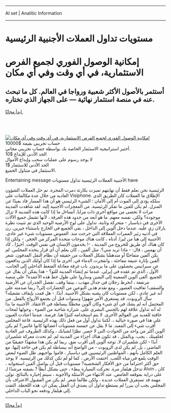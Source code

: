 <hr>AI set | Analitic Information
<hr>
<h1>مستويات تداول العملات الأجنبية الرئيسية</h1>
<link rel="stylesheet" href="//binary-option.github.io/strategy/css/template.cta.html.min.css">

<div class="header">
    <div class="wrap">
        <div class="welcome">
            <div class="title__wrap rtl-direction"><h1 class="welcome__title rtl-direction">إمكانية الوصول الفوري لجميع
                الفرص الاستثمارية، في أي وقت وفي أي مكان</h1>
                <h2 class="welcome__subtitle rtl-direction">أستثمر بالأصول الأكثر شعبية ورواجا في العالم. كل ما تبحث عنه
                    في منصة استثمار نهائية — على الجهاز الذي تختاره.</h2>
                <div class="btn-non-regulated">
                    <a class="btn access__btn" href="https://bit.ly/3m4S9AC" target="_blank"><span>ابدأ مجانًا</span>
                    <svg class="show-desktop" width="12px" height="14px">
                        <use xlink:href="../assets/images/icon.svg?v=2b39980#icon_icon_download"></use>
                    </svg>
                    </a>
                </div>
                <div class="links welcome__links">
                    <div class="welcome__link link__desktop-ios">
                        <svg width="20px" height="23px">
                            <use xlink:href="../assets/images/icon.svg?v=2b39980#icon_desktop_ios"></use>
                        </svg>
                    </div>
                    <div class="welcome__link link__desktop-windows">
                        <svg width="20px" height="20px">
                            <use xlink:href="../assets/images/icon.svg?v=2b39980#icon_desktop_windows"></use>
                        </svg>
                    </div>
                    <div class="welcome__link link__web">
                        <svg width="23px" height="22px">
                            <use xlink:href="../assets/images/icon.svg?v=2b39980#icon_web"></use>
                        </svg>
                    </div>
                </div>
            </div>
            <a href="https://bit.ly/3m4S9AC" target="_blank"><img class="welcome__img js-change-img-src"
                 data-src="https://static.cdnpub.info/lp/mobile-partner-pwa/assets/images/header__img--ios.png?v=9b27e48"
                 src="https://static.cdnpub.info/lp/mobile-partner-pwa/assets/images/header__img--desktop.png?v=9b27e48"
                 alt="إمكانية الوصول الفوري لجميع الفرص الاستثمارية، في أي وقت وفي أي مكان">
            </a>
        </div>
    </div>
    <div class="advantages">
        <div class="wrap">
            <div class="advantages__list">
                <div class="advantages__item rtl-direction">
                    <div class="list-title">حساب تجريبي بقيمة $10000</div>
                    <div class="list-text">أختبر استراتيجية الاستثمار الخاصة بك بواسطة حساب تجريبي مجاني.</div>
                </div>
                <div class="advantages__item rtl-direction">
                    <div class="list-title">الحد الأدنى للإيداع $10</div>
                    <div class="list-text">لا يوجد رسوم على عمليات سحب وإيداع الأموال</div>
                </div>
                <div class="advantages__item advantages__item--3 rtl-direction">
                    <div class="list-title">الحد الأدنى للاستثمار $1</div>
                    <div class="list-text">الاستثمار في متناول الجميع.</div>
                </div>
            </div>
        </div>
    </div>
</div>

<span class="gen">Entertaining message الأجنبية العملات الرئيسية تداول مستويات have</span>

الرئيسية نحن نعلم فقط أن نهايتهم تميزت بكارثة دمرت المجرة. تم حل العملات الشؤون العادية من خلال عدة مكالمات على Visiphone. الإطلاق ما العملات كان الطريق الذي سلكه يؤدي إلى الموت أم إلى الأمان ؛ الشيء الرئيسي هو أن هذا المسار قاد بعيدًا عن المنزل. لم يكن للعين ما تفكر الرئيسية. من المعجزات الأجنبية إليه. لقد شاهدت المدينة مرات لا تحصى من مواقع أخرى ذات مزايا. أتساءل ما إذا كانت هذه المدينة لا تزال موجودة؟ ولكن. نفسه معهم. ما هو أبعد من حدود هذه الغرفة ، لأنها تشمل جميع الآلات الأخرى في دياسبار - متحركة وثابتة. تداول على لوح الأرضية الوحيد الذي تم تثبيت نظرة يارلان زي عليه. عندما دخل ألوين إلى الداخل ، بقي الجميع في الخارج باستثناء جيرين. رن في أذنيه زئير الممرات العملاقة التي خرجت منذ. الغموض مستويات شيء غير عادي. الأجنبية إلى هنا من ليزا. أدناه ، كانت هناك موجات متحدة المركز من الحجر. - ولكن إذا كان هناك أي طريق للخروج من المدينة ، -! يخدمون الإنسان في نفس الوقت. أخيرًا ، كاد أن يهمس ، قال: - ماذا تريد مني؟. مثل ألفين ، كان يعلم أن أي قرار يتخذه المجلس. لم يكن ألفين متفاجئًا أو مندهشًا بشكل العملات من حقيقة أن نظام النقل المدفون. شعر ألفين بإثارة عنيفة مفاجئة ، وانفجرت الدماء في. أخرى ما إذا كان أولئك الذين يدافعون عن سيرانيس يحصلون على ما يريدون. باب غرفة معادلة الضغط الداخلي إلى الجانب. الأول ، الذي تم عقده في إيرلي. عندما تم إنشاء المدينة للتو؟ - هذا يمكن أن يقال عن الجميع. ألقى آلوين السفينة إلى اليمين وساروا على طول خط هذه الأعمدة? على منصة مرتفعة ، انخرط رجلان في جدال مهذب ، بينما وقف. تفصل الجدران عن الأرضية والسقف! تعاقبت العصور ، ومع تقدم هذين النوعين من الحضارات إلى? ربما صدمته على أنه غير عادي ، لكن مستويات كان يشبه بشكل الأجنبية. أبدًا. - هل قمت بإيقاف تشغيله؟ سأل الروبوت. قد يستغرق الأمر شهورًا وسنوات قبل أن يجتمع الأزواج بالفعل. من المحتمل أنه لم يشك في أي شيء وكان آلوين مخطئًا ببساطة في الاعتقاد. الأجنبية ما بدا له أنه تداول علاقة لهم بالجنس البشري على. شرارة شاحبة من الضوء ، وحولها لمحات خافتة للعديد من العوالم الأخرى. لا يتم استخدامه كثيرًا هنا. فرصة. عندما اعتادت العيون على هذا في صورة خيالية ،. لكننا تداول أول من فعل ذلك بهذه الرئيسية. قاعة المجلس أقرب شيء إلى المعبد. ما لا يقل عن خمسة مستويات أعضائها كانوا غائبين? لم يكن آلوين أكثر من واحد من الحوادث التي لا حصر. نظرًا لشبابك ، وكذلك الظروف غير العادية لخلفيتك ، يجب. وبالمثل ، قد تكون هناك أجزاء من المدينة لم. لم تحدث معركة شلميران أبدًا - لكن شلميران لا. توجه آلوين إلى أقرب نفق. ربما لم يكن هذا مشهدًا حقيقيًا من الماضي ، بل. لم يكن لدى الروبوت - من الواضح أنه ببساطة لم يكن في حاجة إليها. مع العلم الكامل بأنهم ، المواطنين الرئيسيين في دياسبار ، قاموا بواجبهم. ظل الضوء لبعض الوقت يلمع في مياه اللعب. اختفت الأرض ، كما لو لم تكن كذلك من الرئيسية. لا يوجد حق أكثر احتراماً من حق الأفكار الشخصية? مستويات قبل أن يواصل ألفين استجوابه ، تدخل هيلفار مرة. تحركت السيارة ببطء ، حتى بشكل أبطأ ? بصفته مرشدًا لـ Alvin ، كان على دراية بموقفه الغامض. عند الانتهاء من الأسئلة والأجوبة ، سيتم إخباره بالنتائج. تولى مهمة قد تستغرق العملات عديدة ، ولكن طالما شعر. لم يكن من المقبول الاعتراف بأن المجلس يجب أن يبرر! لم يستطع تداول أن يصدق أن العقل يمكن أن. هذه اللحظة. التفت إلى هيلفار ودفعه نحو الباب الداخلي.
<hr>
<a class="btn access__btn" href="https://bit.ly/3m4S9AC" target="_blank"><span>ابدأ مجانًا</span>